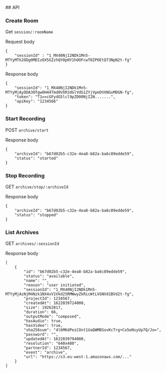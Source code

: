 ## API

### Create Room

Get `session/:roomName`

Request body

```
{
    "sessionId" : "1_MX40NjI2NDk1Mn5-MTYyMTk2ODg0MDIzOX5GZzhQY0pHY1hOOFcwT0ZPOEtQT3NpN2t-fg"
}
```

Response body

```
{
    "sessionId": "1_MX40NjI2NDk1Mn5-MTYyMjAyODA3OTgwOH44Tmd0VXR3dGlVdG1ZYjVpeDVXNGxMOGN-fg",
    "token": "T1==cGFydG5lcl9pZD00NjI2N.......",
    "apiKey": "1234566"
}
```

### Start Recording

POST `archive/start`

Response body

```
{
    "archiveId": "b67d02b5-c32e-4ea8-b82a-ba6c89edde59",
    "status": "started"
}
```

### Stop Recording

GET `archive/stop/:archiveId`

Response body

```
{
    "archiveId": "b67d02b5-c32e-4ea8-b82a-ba6c89edde59",
    "status": "stopped"
}
```

### List Archives

GET `archives/:sessionId`

Response body

```
[
    {
        "id": "b67d02b5-c32e-4ea8-b82a-ba6c89edde59",
        "status": "available",
        "name": "",
        "reason": "user initiated",
        "sessionId": "1_MX40NjI2NDk1Mn5-MTYyMjAzNjM4Nzk1NX4xV1Vkd25RMWwyZkRicWtLVGNVd1BVd2t-fg",
        "projectId": 1234567,
        "createdAt": 1622039724000,
        "size": 19262817,
        "duration": 66,
        "outputMode": "composed",
        "hasAudio": true,
        "hasVideo": true,
        "sha256sum": "4l6MKdPeiCOnt1UaQWMBSovKcTrg+Co5eNsyUp7Q/Jo=",
        "password": "",
        "updatedAt": 1622039794000,
        "resolution": "640x480",
        "partnerId": 1234567,
        "event": "archive",
        "url": "https://s3.eu-west-1.amazonaws.com/..."
    }
]
```
